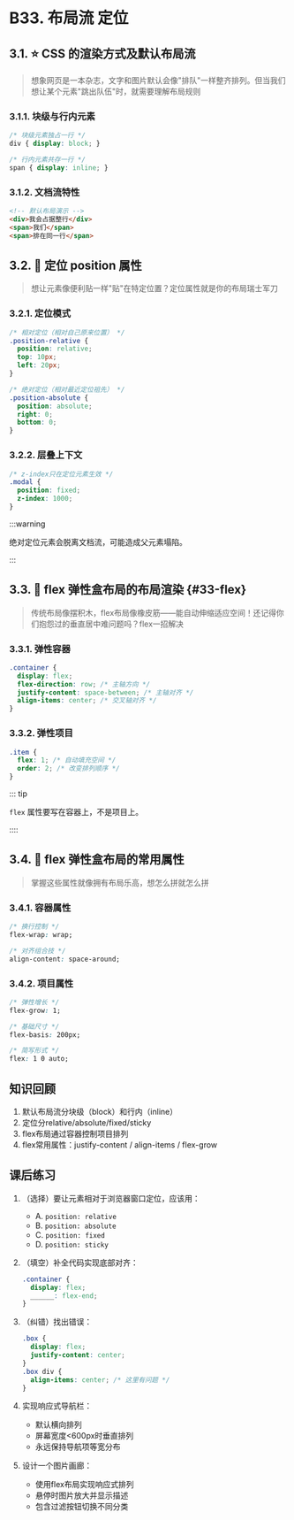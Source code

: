 # B33. 布局流 定位

## 3.1. ⭐ CSS 的渲染方式及默认布局流

> 想象网页是一本杂志，文字和图片默认会像"排队"一样整齐排列。但当我们想让某个元素"跳出队伍"时，就需要理解布局规则

### 3.1.1. 块级与行内元素

```css
/* 块级元素独占一行 */
div { display: block; }

/* 行内元素共存一行 */
span { display: inline; }
```

### 3.1.2. 文档流特性

```html
<!-- 默认布局演示 -->
<div>我会占据整行</div>
<span>我们</span>
<span>排在同一行</span>
```

## 3.2. 🌟 定位 position 属性

> 想让元素像便利贴一样"贴"在特定位置？定位属性就是你的布局瑞士军刀

### 3.2.1. 定位模式
```css
/* 相对定位（相对自己原来位置） */
.position-relative {
  position: relative;
  top: 10px;
  left: 20px;
}

/* 绝对定位（相对最近定位祖先） */
.position-absolute {
  position: absolute;
  right: 0;
  bottom: 0;
}
```

### 3.2.2. 层叠上下文

```css
/* z-index只在定位元素生效 */
.modal {
  position: fixed;
  z-index: 1000;
}
```

:::warning

绝对定位元素会脱离文档流，可能造成父元素塌陷。

:::

## 3.3. 🌟 flex 弹性盒布局的布局渲染 {#33-flex}

> 传统布局像摆积木，flex布局像橡皮筋——能自动伸缩适应空间！还记得你们抱怨过的垂直居中难问题吗？flex一招解决

### 3.3.1. 弹性容器

```css
.container {
  display: flex;
  flex-direction: row; /* 主轴方向 */
  justify-content: space-between; /* 主轴对齐 */
  align-items: center; /* 交叉轴对齐 */
}
```

### 3.3.2. 弹性项目

```css
.item {
  flex: 1; /* 自动填充空间 */
  order: 2; /* 改变排列顺序 */
}
```

::: tip

`flex` 属性要写在容器上，不是项目上。

::::

## 3.4. 🌟 flex 弹性盒布局的常用属性

> 掌握这些属性就像拥有布局乐高，想怎么拼就怎么拼

### 3.4.1. 容器属性

```css
/* 换行控制 */
flex-wrap: wrap;

/* 对齐组合技 */
align-content: space-around;
```

### 3.4.2. 项目属性

```css
/* 弹性增长 */
flex-grow: 1;

/* 基础尺寸 */
flex-basis: 200px;

/* 简写形式 */
flex: 1 0 auto;
```

## 知识回顾

1. 默认布局流分块级（block）和行内（inline）
2. 定位分relative/absolute/fixed/sticky
3. flex布局通过容器控制项目排列
4. flex常用属性：justify-content / align-items / flex-grow

## 课后练习

1. （选择）要让元素相对于浏览器窗口定位，应该用：
   - A. `position: relative`
   - B. `position: absolute`
   - C. `position: fixed`
   - D. `position: sticky`

2. （填空）补全代码实现底部对齐：
   ```css
   .container {
     display: flex;
     ______: flex-end;
   }
   ```

3. （纠错）找出错误：
   ```css
   .box {
     display: flex;
     justify-content: center;
   }
   .box div {
     align-items: center; /* 这里有问题 */
   }
   ```

4. 实现响应式导航栏：
   - 默认横向排列
   - 屏幕宽度<600px时垂直排列
   - 永远保持导航项等宽分布

5. 设计一个图片画廊：
   - 使用flex布局实现响应式排列
   - 悬停时图片放大并显示描述
   - 包含过滤按钮切换不同分类
